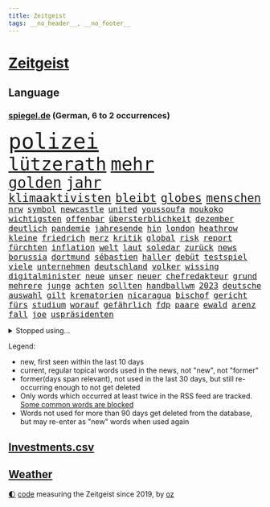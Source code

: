 ```yaml
---
title: Zeitgeist
tags: __no_header__, __no_footer__
---
```


# [Zeitgeist](https://oliz.io/zeitgeist/)

## Language

<h3><a href="https://www.spiegel.de" target="_blank">spiegel.de</a> (German, 6 to 2 occurrences)</h3>
<p style="font-family:monospace">
<span style="font-size:32pt"><a href="news_links.html#polizei" class="current">polizei</a></span>
<br>
<span style="font-size:27pt"><a href="news_links.html#lützerath" class="current">lützerath</a></span>
<span style="font-size:27pt"><a href="news_links.html#mehr" class="current">mehr</a></span>
<br>
<span style="font-size:22pt"><a href="news_links.html#golden" class="current">golden</a></span>
<span style="font-size:22pt"><a href="news_links.html#jahr" class="current">jahr</a></span>
<br>
<span style="font-size:17pt"><a href="news_links.html#klimaaktivisten" class="current">klimaaktivisten</a></span>
<span style="font-size:17pt"><a href="news_links.html#bleibt" class="current">bleibt</a></span>
<span style="font-size:17pt"><a href="news_links.html#globes" class="current">globes</a></span>
<span style="font-size:17pt"><a href="news_links.html#menschen" class="current">menschen</a></span>
<br>
<span style="font-size:12pt"><a href="news_links.html#nrw" class="current">nrw</a></span>
<span style="font-size:12pt"><a href="news_links.html#symbol" class="current">symbol</a></span>
<span style="font-size:12pt"><a href="news_links.html#newcastle" class="new">newcastle</a></span>
<span style="font-size:12pt"><a href="news_links.html#united" class="current">united</a></span>
<span style="font-size:12pt"><a href="news_links.html#youssoufa" class="current">youssoufa</a></span>
<span style="font-size:12pt"><a href="news_links.html#moukoko" class="current">moukoko</a></span>
<span style="font-size:12pt"><a href="news_links.html#wichtigsten" class="current">wichtigsten</a></span>
<span style="font-size:12pt"><a href="news_links.html#offenbar" class="current">offenbar</a></span>
<span style="font-size:12pt"><a href="news_links.html#übersterblichkeit" class="current">übersterblichkeit</a></span>
<span style="font-size:12pt"><a href="news_links.html#dezember" class="current">dezember</a></span>
<span style="font-size:12pt"><a href="news_links.html#deutlich" class="current">deutlich</a></span>
<span style="font-size:12pt"><a href="news_links.html#pandemie" class="current">pandemie</a></span>
<span style="font-size:12pt"><a href="news_links.html#jahresende" class="current">jahresende</a></span>
<span style="font-size:12pt"><a href="news_links.html#hin" class="current">hin</a></span>
<span style="font-size:12pt"><a href="news_links.html#london" class="current">london</a></span>
<span style="font-size:12pt"><a href="news_links.html#heathrow" class="new">heathrow</a></span>
<span style="font-size:12pt"><a href="news_links.html#kleine" class="current">kleine</a></span>
<span style="font-size:12pt"><a href="news_links.html#friedrich" class="current">friedrich</a></span>
<span style="font-size:12pt"><a href="news_links.html#merz" class="current">merz</a></span>
<span style="font-size:12pt"><a href="news_links.html#kritik" class="current">kritik</a></span>
<span style="font-size:12pt"><a href="news_links.html#global" class="current">global</a></span>
<span style="font-size:12pt"><a href="news_links.html#risk" class="new">risk</a></span>
<span style="font-size:12pt"><a href="news_links.html#report" class="current">report</a></span>
<span style="font-size:12pt"><a href="news_links.html#fürchten" class="current">fürchten</a></span>
<span style="font-size:12pt"><a href="news_links.html#inflation" class="current">inflation</a></span>
<span style="font-size:12pt"><a href="news_links.html#welt" class="current">welt</a></span>
<span style="font-size:12pt"><a href="news_links.html#laut" class="current">laut</a></span>
<span style="font-size:12pt"><a href="news_links.html#soledar" class="new">soledar</a></span>
<span style="font-size:12pt"><a href="news_links.html#zurück" class="current">zurück</a></span>
<span style="font-size:12pt"><a href="news_links.html#news" class="current">news</a></span>
<span style="font-size:12pt"><a href="news_links.html#borussia" class="current">borussia</a></span>
<span style="font-size:12pt"><a href="news_links.html#dortmund" class="current">dortmund</a></span>
<span style="font-size:12pt"><a href="news_links.html#sébastien" class="new">sébastien</a></span>
<span style="font-size:12pt"><a href="news_links.html#haller" class="current">haller</a></span>
<span style="font-size:12pt"><a href="news_links.html#debüt" class="current">debüt</a></span>
<span style="font-size:12pt"><a href="news_links.html#testspiel" class="current">testspiel</a></span>
<span style="font-size:12pt"><a href="news_links.html#viele" class="current">viele</a></span>
<span style="font-size:12pt"><a href="news_links.html#unternehmen" class="current">unternehmen</a></span>
<span style="font-size:12pt"><a href="news_links.html#deutschland" class="current">deutschland</a></span>
<span style="font-size:12pt"><a href="news_links.html#volker" class="current">volker</a></span>
<span style="font-size:12pt"><a href="news_links.html#wissing" class="current">wissing</a></span>
<span style="font-size:12pt"><a href="news_links.html#digitalminister" class="current">digitalminister</a></span>
<span style="font-size:12pt"><a href="news_links.html#neue" class="current">neue</a></span>
<span style="font-size:12pt"><a href="news_links.html#unser" class="current">unser</a></span>
<span style="font-size:12pt"><a href="news_links.html#neuer" class="current">neuer</a></span>
<span style="font-size:12pt"><a href="news_links.html#chefredakteur" class="current">chefredakteur</a></span>
<span style="font-size:12pt"><a href="news_links.html#grund" class="current">grund</a></span>
<span style="font-size:12pt"><a href="news_links.html#mehrere" class="current">mehrere</a></span>
<span style="font-size:12pt"><a href="news_links.html#junge" class="current">junge</a></span>
<span style="font-size:12pt"><a href="news_links.html#achten" class="current">achten</a></span>
<span style="font-size:12pt"><a href="news_links.html#sollten" class="current">sollten</a></span>
<span style="font-size:12pt"><a href="news_links.html#handballwm" class="new">handballwm</a></span>
<span style="font-size:12pt"><a href="news_links.html#2023" class="current">2023</a></span>
<span style="font-size:12pt"><a href="news_links.html#deutsche" class="current">deutsche</a></span>
<span style="font-size:12pt"><a href="news_links.html#auswahl" class="current">auswahl</a></span>
<span style="font-size:12pt"><a href="news_links.html#gilt" class="current">gilt</a></span>
<span style="font-size:12pt"><a href="news_links.html#krematorien" class="new">krematorien</a></span>
<span style="font-size:12pt"><a href="news_links.html#nicaragua" class="new">nicaragua</a></span>
<span style="font-size:12pt"><a href="news_links.html#bischof" class="current">bischof</a></span>
<span style="font-size:12pt"><a href="news_links.html#gericht" class="current">gericht</a></span>
<span style="font-size:12pt"><a href="news_links.html#fürs" class="current">fürs</a></span>
<span style="font-size:12pt"><a href="news_links.html#studium" class="current">studium</a></span>
<span style="font-size:12pt"><a href="news_links.html#worauf" class="current">worauf</a></span>
<span style="font-size:12pt"><a href="news_links.html#gefährlich" class="current">gefährlich</a></span>
<span style="font-size:12pt"><a href="news_links.html#fdp" class="current">fdp</a></span>
<span style="font-size:12pt"><a href="news_links.html#paare" class="current">paare</a></span>
<span style="font-size:12pt"><a href="news_links.html#ewald" class="new">ewald</a></span>
<span style="font-size:12pt"><a href="news_links.html#arenz" class="new">arenz</a></span>
<span style="font-size:12pt"><a href="news_links.html#fall" class="current">fall</a></span>
<span style="font-size:12pt"><a href="news_links.html#joe" class="current">joe</a></span>
<span style="font-size:12pt"><a href="news_links.html#uspräsidenten" class="current">uspräsidenten</a></span>
</p>
<details>
<summary>Stopped using...</summary>
<p class="former" style="font-size:12pt">
abends(811) witz(811) evakuiert(810) mainz(810) scheinen(810) 75(809) drama(809) erholung(809) gesamte(809) prüfung(809) recep(809) richterin(809) tayyip(809) unabhängige(809) versteigert(809) vorbereitet(809) antreten(808) erneute(808) festnahmen(808) humanitäre(808) ließen(808) mali(808) setzte(808) syrien(808) uhr(808) verhandelt(808) anspruch(807) erklärte(807) geplanten(807) insgesamt(807) niederlanden(807) rassistisch(807) schwangere(807) sicherheitsbehörden(807) suspendiert(807) umwelt(807) verschieben(807) angeklagte(806) ankunft(806) behandelt(806) breit(806) bundesliga(806) eintracht(806) himmel(806) klaren(806) maske(806) märchen(806) usbehörden(806) zahlreichen(806) betriebe(805) einführen(805) einzug(805) erteilt(805) illegalen(805) katastrophe(805) kiel(805) kämpfte(805) leute(805) badenwürttembergs(804) benzin(804) dominiert(804) eingebrochen(804) geworfen(804) julian(804) jury(804) kapitän(804) richten(804) weiteres(804) weißen(804) ziemlich(804) 300(803) freiburg(803) fuhr(803) kauft(803) legendären(803) rat(803) sc(803) schießt(803) abgang(802) angeblichen(802) ausnahmezustand(802) belarussische(802) beschließen(802) bewerber(802) ehemann(802) entdecken(802) erlassen(802) gehören(802) islamischen(802) jahrzehntelang(802) unerwartet(802) 2018(801) bestimmt(801) eindruck(801) gelegt(801) infektion(801) klubs(801) stets(801) stolz(801) äthiopien(801) höchststand(800) null(800) versagt(800) demonstrationen(799) stärke(799) indes(798) leipziger(798) lieben(798) reißt(798) siegte(798) stream(798) verbrechen(798) enthüllt(797) schülerinnen(797) athleten(796) beteiligung(796) bundestagswahl(796) debatten(796) fließt(796) illegal(796) impfstoff(796) kollaps(796) modell(796) west(796) auftrag(795) demokratische(795) gering(795) juli(795) siegen(795) treten(795) verbände(795) europäer(794) online(794) tonnen(793) affäre(792) bekamen(792) bestehen(792) lücke(792) wären(792) vorgaben(791) herr(790) hotels(790) berühmte(787) patient(787) verwaltungsgericht(786) exporte(785) vieles(785) hoffnungen(784) begeistert(783) enge(783) s(783) änderungen(783) einnahmen(782) enttäuschung(782) alexandra(781) bangt(781) hinten(781) iss(781) vorne(781) empfehlung(780) schneider(780) aufgefunden(779) chats(779) stellung(779) rang(778) umgeht(778) syrer(777) bundesverfassungsgericht(775) wem(775) rutschte(774) istanbul(773) schock(773) sinkende(771) wandel(770) bundesnetzagentur(769) jurist(769) olympia(767) thüringer(765) kleinkind(763) 91(762) zeitung(759) gebieten(757) kanadas(757) härtere(755) heizen(754) sprit(754) bbc(752) drohne(752) farbe(745) mehren(745) offener(745) brachten(739) mängel(739) nick(728) heidelberg(722) katzen(719) polizeiruf(714) diagnose(695) anna(691) konfrontation(689) gezielt(687) rückgang(671) unverletzt(661) finanziellen(653) verantwortliche(649) orte(646) athen(645) ausländischen(645) strebt(645) strecken(644) gebeten(630) angebote(627) mitverantwortlich(616) werte(614) finanziert(606) trost(601) holz(596) gefilmt(571) kontinent(571) gegend(569) fossile(566) arte(551) rereportage(551) irre(541) ohnehin(535) partnerschaft(531) kilogramm(530) sichtbar(520) einführung(516) lebten(514) fossilen(511) kollision(501) dörfer(500) staatskonzern(495) gestern(493) 400000(489) funktionen(488) nachspielzeit(488) verstecken(481) papiere(474) zeitungsbericht(471) meldeten(468) teamkollege(464) koalitionsvertrag(459) fehlender(458) mutmaßliches(447) harren(446) vermitteln(444) störungen(436) unterhaus(434) zurückgezogen(433) ampelregierung(432) einander(432) strackzimmermann(429) parlamentarier(428) rotterdam(425) abu(424) schlimme(422) benutzt(421) betrüger(414) methode(412) vorzugehen(412) rande(407) vorgesehen(402) dunkeln(391) gelb(389) gesteckt(389) dinosaurier(387) meteorologen(387) loch(386) diskussionen(384) johnsons(384) einfacher(383) swift(383) promis(382) vergabe(379) menschenrechtslage(378) angekündigte(377) zustimmung(377) brown(370) klappt(370) nordische(370) bundesinnenministerin(369) rätselhafter(368) papa(366) marieagnes(364) problematisch(363) 68(362) bat(362) borrell(362) chris(362) gefechte(360) aufgestellt(357) erkennt(354) drohte(352) stabilität(352) verringern(351) donezk(349) mitgliedstaaten(347) mutigen(346) gerichte(344) großbrand(341) entführung(340) aufgeklärt(338) erneuert(336) teilten(336) erstem(329) verschwindet(328) herausgefunden(326) sofortige(326) ergeben(321) vereinigte(319) heißen(318) premierministerin(318) abschaffung(317) abgeschnitten(315) pass(314) verwaltung(314) zensur(309) problems(308) oppositionellen(306) stammen(305) krause(304) geplanter(303) geschwächt(301) 19jährige(299) radprofi(298) verübt(297) inakzeptable(295) odessa(294) fußballspiel(293) pannen(293) beschuldigten(290) schneiden(290) rekordtief(289) austausch(288) erneuerbare(288) nukleare(287) zittern(285) 34(284) baustelle(284) erdöl(284) mutige(281) zugriff(281) wappnen(280) obergrenze(279) riskant(279) 2035(277) h(275) hochrangige(275) schnellere(275) duo(274) rahmen(274) saporischschja(273) tyson(273) spart(270) modernen(268) beben(266) house(266) starkes(265) abgrund(264) niedersächsischen(264) weizen(262) aufkommt(261) spürt(261) jones(260) freundinnen(259) spannung(257) zuschauern(257) beigelegt(256) geist(256) täters(256) boxen(252) speichern(252) gewalttaten(250) schönen(250) haare(248) pipelines(248) dir(247) stichwahl(244) reguläre(242) nachvollziehbar(241) filialen(238) nils(238) lokführer(236) mars(235) mannheim(234) schleppend(234) gefährdete(233) unterlag(231) fragwürdige(230) gepäck(230) verbliebenen(229) fahrräder(227) verfassungswidrig(226) schonen(225) westjordanland(225) hitze(224) isoliert(224) airport(223) kürzt(222) längerer(220) lösungen(220) syrischen(220) managerin(219) suchte(219) vermittelte(218) besitzt(217) r(217) 79(215) regierungsbildung(215) affenpocken(214) budget(214) fdppolitikerin(214) debattiert(212) verzweiflung(212) 16jährigen(211) 110(210) ermöglicht(210) usbasketballerin(210) angeschossen(209) rockband(209) black(207) verschleiert(207) nachhaltig(206) toben(206) beruhigen(205) ernannt(205) kapazitäten(204) ruben(203) handgreiflich(202) kühnert(202) provozieren(201) umsetzen(201) übung(199) dfbpokals(197) weltrekord(197) jimmy(196) kimmich(196) sprung(196) defekt(195) generalstaatsanwalt(195) bestimmter(194) kaputte(194) medikament(194) scharfer(194) aufzeichnung(192) hubert(190) intervention(190) linker(190) misshandelt(190) afdpolitiker(189) ausgewählt(189) mühe(189) artikel(187) jubelte(186) ukrainerusslandkrieg(186) haushaltspolitik(185) plädieren(183) vertraulichen(183) christina(182) götze(182) ryan(182) bruno(181) 20jähriger(180) lena(180) begegnen(176) begeht(176) detonationen(176) energieversorger(176) hanna(176) portugals(176) strich(176) freizeit(175) hungernden(175) unzufriedene(175) android(173) 27jährige(172) umkämpfte(172) weltstar(172) körperliche(171) schlägerei(170) dfbauswahl(169) lucas(169) oslo(169) schadstoffe(169) gartenkolumne(168) gekürt(168) kultusminister(168) ema(167) usraumfahrtbehörde(167) zwölfjährige(167) antisemitismusvorwürfen(166) folgten(166) olympiasieger(166) versorger(166) digitale(165) einleiten(165) erlegen(165) gaskrise(165) zugezogen(165) batterien(164) importverbot(163) militärhistoriker(163) schwede(163) solaranlage(162) partien(160) saale(160) schleuser(160) zurückhaltung(160) außenwelt(159) kennzeichen(159) privater(159) usmilitär(159) gruppenphase(158) dach(157) klimafreundlich(157) service(156) effektiv(155) 2008(154) japanischer(154) lautes(154) expertinnen(153) motorradfahrer(153) 6000(152) effekt(152) sterling(152) wundersame(152) eigentliche(151) teenagern(149) 40jährige(148) korrekt(148) kulturpolitik(148) technisch(148) drohnenangriff(147) installieren(147) kanalinsel(146) prostitution(146) seltsam(146) tode(146) überragte(146) lizzo(145) diana(144) gelohnt(143) kenianer(143) äußerst(143) durchs(142) abgeräumt(140) erzürnt(140) inhaftiert(139) exweltmeister(138) hoffnungsträger(138) liz(138) rbb(138) verpflichtungen(138) auszusetzen(137) gefüllt(137) medizin(137) gaspreis(136) besucherinnen(135) shitstorm(135) 14jährige(134) bach(134) terminal(134) home(133) massenhaft(133) uswahl(133) 27jähriger(132) notbremsung(132) selbstbewusstsein(132) smart(132) spätsommer(132) wunderbar(132) ausgetreten(131) durchzusetzen(131) usstaat(131) rad(130) zusammenprall(130) elton(129) diamanten(128) ussenat(127) beworben(126) gezielten(126) hilfspaket(126) sicherer(126) balenciaga(125) samuel(125) blackouts(124) evakuieren(124) geheimdienstes(124) träumt(124) faktoren(123) alex(122) andauernden(122) deutlicher(122) erkenntnissen(122) musikers(122) spielzeit(122) tarife(122) begrenzen(121) geldwäsche(121) klargestellt(121) schach(121) bellingham(120) energiepauschale(120) größeres(120) achtziger(119) schiefgehen(119) aufzugeben(118) nachspiel(118) spurensuche(118) vergangener(118) verlage(118) wunderkind(118) berechnet(117) fury(117) glaubte(117) antarktis(116) saisonsieg(116) altern(115) schikaniert(115) handschlag(114) töne(114) offenlegung(113) regisseurin(113) vorangekommen(113) woanders(113) celsius(112) fristverlängerung(112) mainzer(112) verfassungsgericht(112) videotest(112) banden(111) dnjepr(111) erzeugt(111) lettland(111) geteilt(110) igor(110) nämlich(110) stephan(110) brisante(109) eben(108) resultat(108) preisgekrönte(107) abpfiff(106) bereut(106) luftangriff(106) unabhängigen(106) vorurteile(106) glaubwürdigkeit(105) krimbrücke(105) machtmissbrauch(105) zeitlich(105) eingeführten(104) 1992(103) andré(103) ber(103) gedrosselt(103) strafrechtliche(103) gehasst(102) recherchierte(102) rechtsradikale(102) roboter(102) sadness(102) triangle(102) verbündeter(102) blockierten(101) bundesnetzagenturchef(101) neuesten(101) tigray(101) mondmission(99) 67(98) abtrünnigen(98) gegenangriff(98) hinweisgeber(98) ökosystem(98) buhlt(97) wohnraum(97) abermals(95) doppelte(95) fortschrittlich(95) sprangen(95) forscherin(94) schwachen(94) tvcomeback(94) differenzen(93) homophobe(93) vakzinen(93) eh(92) forcieren(92) fortschritt(92) gegenwind(92) prozessauftakt(92) tabelle(92) zuschauerrekord(92) genügen(91) it's(91) stärkere(91) allgegenwärtig(90) brennholz(90) dauerkrise(90) einwanderung(90) nahbar(90) tricksten(90) turnieren(90) verschenkt(90) balkanroute(89) ehrung(89) extremistische(89) geldentzug(89) grenzgebiet(89) kassierer(89) titelverteidigung(89) windsors(89) achtelfinalaus(88) gleichnamigen(88) ködern(88) rückschlägen(88) solarstrom(88) östlund(88) 38jähriger(87) ausscheiden(87) eisenbahner(87) finanzämter(87) haustier(87) königlichen(87) lobte(87) maßnahmenpaket(87) 800000(86) angepasste(86) astronauten(86) schulunterricht(86) 47jähriger(85) boomer(85) dreieinhalb(85) früherkennung(85) geschleust(85) harmlosen(85) höheren(85) jubelnde(85) juliane(85) windsor(85) bröckelt(84) einflussreichsten(84) iocpräsident(84) verhältnissen(84) bewaffnete(83) hitzigen(83) kontern(83) manches(83) plausch(83) steuerrecht(83) 27jährigen(82) bauarbeiter(82) bundeswehrverband(82) gehüllt(82) machtwechsel(82) regimes(82) sanftere(82) symbole(82) tinder(82) benennen(81) besiegen(81) durchgehalten(81) kolonien(81) kreativen(81) lkwfahrer(81) mögen(81) nullcovidkurs(81) waffenhändler(81) zusammentragen(81) 60jährigen(80) benennt(80) dahintersteckt(80) nachhaltigkeitsziele(80) poetische(80) soldatin(80) ausgestanden(79) giroud(79) illegales(79) jagte(79) olivier(79) rattenfänger(79) siebert(79) sittenpolizei(79) sportdirektor(79) zersplittert(79) zivilklage(79) angebracht(78) bezwang(78) debütroman(78) exwirecardchef(78) judith(78) passagier(78) staatlicher(78) umfassend(78) verfängt(78) verrückten(78) 153(77) 3500(77) aktivist(77) auftragsbücher(77) ausbreiten(77) eingebürgert(77) geheimdokumente(77) plünderte(77) trüb(77) verkehrsbehinderungen(77) benachteiligten(76) facebookmutter(76) schreiner(76) jauch(75) kalender(75) knight(75) milliardenschweres(75) ngo(75) schwergewicht(75) applenutzer(74) besatzung(74) festnehmen(74) hilary(74) reichensteuer(74) 7500(73) abgestimmt(73) düngemittel(73) habt(73) konsumiert(73) neunziger(73) portugiesische(73) raketenangriffe(73) besitz(72) eliud(72) entführen(72) kipchoge(72) militärbasen(72) bereichen(71) getarnt(71) spitznamen(71) vorüber(71) abraham(70) carter(70) präferenz(70) 02rückstand(69) altem(69) ausmachen(69) gebrochenen(69) höhepunkten(69) streits(69) leukämie(68) teenagerin(68) uraltes(68) entzug(67) flüchtenden(67) katastrophale(67) snowden(67) abbruch(66) eindämmung(66) hardlinern(66) kapitalmarkt(66) mia(66) milliardenschweren(66) ministerpräsidentenkonferenz(66) mittlerer(66) rufe(66) solidarisieren(66) weint(66) entwickelte(65) friedensnobelpreis(65) hapert(65) iskämpfer(65) usfußball(65) arbeitsvertrag(64) bundeshaushalt(64) defensive(64) improvisieren(64) kopftuch(64) schuldspruch(64) verwandelte(64) aufzuhören(63) bahnmitarbeiter(63) bahnstrecke(63) detonation(63) erben(63) falschinformationen(63) glühwein(63) äthiopierin(63) akademie(62) emanzipation(62) expolizisten(62) kriegsparteien(62) kriminalfall(62) ratten(62) aufschlag(61) ausrufen(61) entzogen(61) exiliranerin(61) labourpartei(61) schlicht(61) tankstellen(61) weltmeistertitel(61) ersticken(60) kanye(60) missionen(60) schlachtfeld(60) coldplay(59) entführt(59) fahrplanwechsel(59) gelsenkirchener(59) industriebetriebe(59) kreuzfahrt(59) schrauben(59) sortieren(59) tafeln(59) belgorod(58) chili(58) euparlamentarier(58) gorillas(58) grausam(58) neuerliche(58) osterinsel(58) verfehlen(58) vorige(58) beschlossene(57) einheimische(57) gefälscht(57) getir(57) helm(57) herbeiführen(57) kopfhörer(57) regierungskommission(57) schwarzer(57) sorgerecht(57) unfallort(57) konstantin(56) konstruiert(56) kuhle(56) landesteilen(56) leidenschaft(56) schwaben(56) spacex(56) deutschem(55) geiselhaft(55) generalbundesanwalt(55) kindeswohl(55) kriegswinter(55) pils(55) unternommen(55) fiasko(54) innovativer(54) komödien(53) landebahnen(53) machtverhältnisse(53) staunen(53) absurde(52) beworfen(52) blattgemüse(52) härteren(52) kitapflicht(52) nachrichtenagentur(52) neonazi(52) erwachen(51) gefängnisstrafen(51) oh(51) drohnenangriffe(50) erprobte(50) farm(50) kinderbücher(50) nächtlichen(50) rekrutieren(50) eritreische(49) gasimporte(49) herausfinden(49) radar(49) stauen(49) talentierten(49) filtern(48) reading(48) vielfältig(48) überzeugte(48) besserer(47) keir(47) starmer(47) bewohnten(46) billie(46) boeing(46) eilish(46) philip(46) read(46) ruinen(46) 431(45) kay(45) wahlbezirken(45) wahlhelfer(45) worlds(45) klebt(44) menschenrechtsverstöße(44) misstrauen(44) sozialamt(44) ulm(44) chinareise(43) häufigsten(43) knie(43) langfristigen(43) torlos(43) unterlaufen(43) weltcupauftakt(43) begehren(42) darknet(42) meiden(42) netzwerke(42) nordengland(42) podium(42) auffällig(41) aussichten(41) energieagentur(41) geldautomaten(41) heftigsten(41) klingeln(41) ramaphosa(41) ranghohe(41) reichlich(41) rica(41) südafrikas(41) überreicht(41) andernorts(40) atwood(40) drogensucht(40) margaret(40) wurm(40) leichtigkeit(39) prediger(39) wmausrichter(39) dhabi(38) gentleman(38) geworben(38) schutzschirm(38) plastik(37) verzögerte(37) wmteilnehmer(37) überholte(37) 82jährige(36) navy(36) spurlos(36) stabilisieren(36) expartner(35) expartnerin(35) iphonefabrik(35) mittelfeldspieler(35) naht(35) umso(35) weltkulturerbe(35) eingetreten(34) entscheidender(34) fußballbund(34) kalkül(34) podestplatz(34) rabattaktionen(34) transportiert(34) treu(34) aufpreis(33) backstreet(33) blicke(33) japaner(33) persischen(33) qualifiziert(33) trek(33) unumstritten(33) verkleidet(33) 13jährige(32) boys(32) buchen(32) flugkörper(32) gespaltenen(32) stur(32) trotzen(32) verbinden(32) aktienrente(31) awdijiwka(31) bahrain(31) kader(31) polizeistationen(31) rex(31) schädel(31) sparsamkeit(31) tyrannosaurus(31) babyboomer(30) prominent(30) stadien(30) ärgerlich(30) antisemitischen(29) lauter(29) popikone(29) reaktiviert(29) verbindungen(29) wirecardchef(29) zukommt(29) 21sieg(28) ernsthafte(28) floppen(28) jüdische(28) nordeuropa(28) quarantänevorschriften(28) stricken(28) clooney(27) gastarbeitern(27) nachziehen(27) neuartigen(27) siegtor(27) ware(27) begegnet(26) behinderungen(26) ergriff(26) siegfried(26) unterschiedlichen(26) anrichten(25) anzahl(25) erpressen(25) landesweiten(25) lieferverträge(25) portugiese(25) präventivhaft(25) verhandler(25) gast(24) murdoch(24) rupert(24) abwehr(23) bildchefredakteur(23) erliegt(23) flieger(23) gefoltert(23) habhaft(23) hilfslieferungen(23) kreuzfahrtschiff(23) schmerzt(23) tessa(23) abgesegnet(22) abschrecken(22) autounfalls(22) einhorn(22) französisches(22) redaktionsräume(22) territoriums(22) verheirateten(22) auswärtigen(21) dominique(21) elternabend(21) herrscherfamilie(21) klinikaufenthalt(21) milliardenüberschuss(21) nico(21) scheidende(21) siegtreffer(21) statistische(21) verbannt(21) aufgibt(20) cannabisöl(20) youtuber(20) bevölkerungsschutz(19) intensivstationen(19) kassierten(19) lngtanker(19) sturzflut(19) traumjob(19) überzeugen(19) check(18) enthüllungen(18) jüngstes(18) rohstoff(18) schneefällen(18) sperrte(18) studio(18) coronafolgen(17) maradona(17) ronaldos(17) strafkolonie(17) unerreichbar(17) zusammenpasst(17) 125000(16) bräuchten(16) guillermo(16) kontrovers(16) 56(15) bierhoff(15) carla(15) dschenin(15) durchkämmt(15) entrüstung(15) gestalten(15) umstrukturierung(15) usautor(15) verkehrswende(15) box(14) coronahilfen(14) dawson(14) doha(14) faq(14) flecken(14) gaal(14) geklebt(14) gelsenkirchen(14) indigene(14) kitamisere(14) landeshauptstadt(14) louis(14) lovebinde(14) senkrecht(14) advent(13) eingerichtet(13) erkenntnis(13) geprobt(13) java(13) manching(13) mobilfunk(13) quest(13) saisonrennen(13) surfen(13) vrbrille(13) jahresgehalt(12) keltenschatz(12) missbrauchte(12) nasser(12) stadelheim(12) südamerikaner(12) vorsorgen(12) übergossen(12) absolut(11) auszuscheiden(11) forderten(11) marcel(11) medizinischer(11) podcastfolge(11) sané(11) singende(11) spoiler(11)
</p>
</details>
<p>Legend:
<ul>
<li><span class="new">new</span>, first seen within the last 10 days</li>
<li><span class="current">current</span>, regular topical words used in the news, not "new", not "former"</li>
<li><span class="former">former(days span relevant)</span>, not used in the last 30 days, but still re-occurring enough to not get deleted</li>
<li>Only words which occurred at least twice in the RSS feed are tracked. <a href="language/filters.py">Some common words are blocked</a></li>
<li>Words not used for more than 90 days get deleted from the database, but may re-enter as "new" words when used again</li>
</ul>
</p>

## [Investments](investments.html)[.csv](investments.csv)

## [Weather](weather.html)

<footer>
<a href="javascript:toggleTheme()" class="nav">🌓</a>
<a href="https://github.com/ooz/zeitgeist">code</a> measuring the Zeitgeist since 2019, by <a href="https://oliz.io">oz</a>
</footer>
